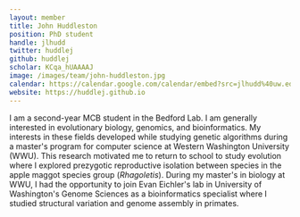 ```yaml
---
layout: member
title: John Huddleston
position: PhD student
handle: jlhudd
twitter: huddlej
github: huddlej
scholar: KCqa_hUAAAAJ
image: /images/team/john-huddleston.jpg
calendar: https://calendar.google.com/calendar/embed?src=jlhudd%40uw.edu&ctz=America/Los_Angeles
website: https://huddlej.github.io
---
```


I am a second-year MCB student in the Bedford Lab. I am generally interested in evolutionary biology, genomics, and bioinformatics. My interests in these fields developed while studying genetic algorithms during a master's program for computer science at Western Washington University (WWU). This research motivated me to return to school to study evolution where I explored prezygotic reproductive isolation between species in the apple maggot species group (*Rhagoletis*). During my master's in biology at WWU, I had the opportunity to join Evan Eichler's lab in University of Washington's Genome Sciences as a bioinformatics specialist where I studied structural variation and genome assembly in primates.
